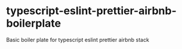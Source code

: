 # typescript-eslint-prettier-airbnb-boilerplate

Basic boiler plate for typescript eslint prettier airbnb stack

